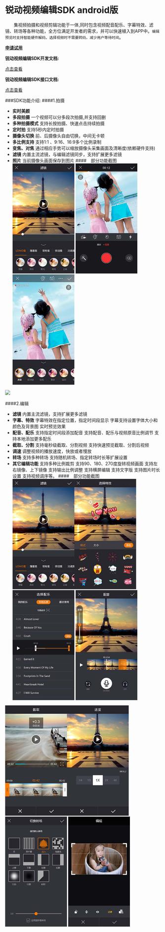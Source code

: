 # 锐动视频编辑SDK android版
&emsp;&emsp;集视频拍摄和视频剪辑功能于一体,同时包含视频配音配乐、字幕特效、滤镜、转场等各种功能，全方位满足开发者的需求，并可以快速植入到APP中。`编辑预览时支持智能硬件解码，选择视频时不需要转码，减少用户等待时间`。

[**申请试用**](http://dianbook.17rd.com/business/verify/login)

**锐动视频编辑SDK开发文档:**

[点击查看](Android锐动视频编辑SDK文档.pdf)

**锐动视频编辑SDK接口文档:**

[点击查看](http://htmlpreview.github.io/?https://github.com/rdsdk/rdVideoEditSDK-for-Android/blob/master/xpkUISdk/docs/xpkUISdk/index.html)

###SDK功能介绍:
####1.拍摄
* **实时美颜**	
* **多段拍摄**
	一个视频可以分多段次拍摄,并支持回删
* **多种拍摄模式**
	支持长按拍摄、快速点击持续拍摄
* **定时拍**
	支持5秒内定时拍摄
* **摄像头切换**
	前、后摄像头自由切换，中间无卡顿
* **多比例支持**
	支持1:1 、9:16、16:9多个比例录制
* **变焦、对焦**
	通过相应手势可以缩放摄像头采集画面及清晰度(依赖硬件支持)
* **滤镜**
	内置主流滤镜，与编辑滤镜同步，支持扩展更多滤镜
* **照片**
	当前摄像头画面保存到图片
####&emsp;部分功能截图
<img src="website/static/edit1.jpg" width = "200" /> <img src="website/static/camera2.jpg" width = "200" /> <img src="website/static/camera3.jpg" width = "200" />

<img src="./edit1.jpg" width = "600" />

####2.编辑
* **滤镜**
	内置主流滤镜，支持扩展更多滤镜
* **字幕、特效**
	字幕特效在指定位置，指定时间段显示
	字幕支持设置字体大小和颜色及背景图
	实时预览效果
* **配音、配乐**
	支持指定时间段添加配音
	支持配音、配乐与视频原音比例调节
	支持本地添加更多配乐
* **截取、分割**
	支持毫秒级截取、分割视频
	支持快速预览截取、分割后视频
* **调速**
	调整视频的播放速度，快放或者慢放
* **转场**
	支持多种转场
	支持随机转场、指定转场时长等扩展设置
* **其它编辑功能**
	支持多种比例裁剪
	支持90、180、270度旋转视频画面
	支持左右镜像、上下镜像
	支持输出比例调整
	支持横屏编辑
	支持文字版
	支持图片时长设置
	支持视频调序等。
####&emsp;部分功能截图
<img src="website/static/edit1.jpg" width = "200" /><img src="website/static/edit2.jpg" width = "200" /><img src="website/static/edit3.jpg" width = "200" /> <img src="website/static/edit4.jpg" width = "200" />

<img src="website/static/edit5.jpg" width = "200" /><img src="website/static/edit6.jpg" width = "200" /><img src="website/static/edit7.jpg" width = "200" /> <img src="website/static/edit8.jpg" width = "200" />
